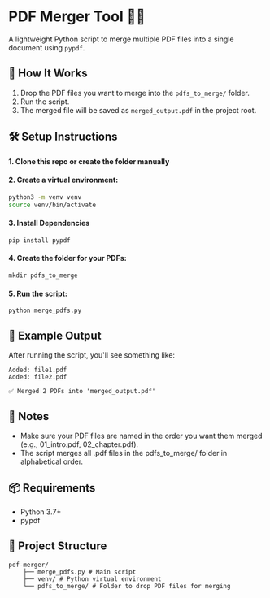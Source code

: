 # PDF Merger Tool 🧩📄

A lightweight Python script to merge multiple PDF files into a single document using `pypdf`.


## 🚀 How It Works

1. Drop the PDF files you want to merge into the `pdfs_to_merge/` folder.
2. Run the script.
3. The merged file will be saved as `merged_output.pdf` in the project root.

## 🛠️ Setup Instructions

#### 1. **Clone this repo or create the folder manually**

#### 2. **Create a virtual environment**:
   ```bash
   python3 -m venv venv
   source venv/bin/activate
   ```

#### 3. Install Dependencies

`pip install pypdf`

#### 4. Create the folder for your PDFs:

`mkdir pdfs_to_merge`

#### 5. Run the script:

`python merge_pdfs.py`

## 📄 Example Output
After running the script, you'll see something like:
```
Added: file1.pdf
Added: file2.pdf

✅ Merged 2 PDFs into 'merged_output.pdf'
```

## 📌 Notes

* Make sure your PDF files are named in the order you want them merged (e.g., 01_intro.pdf, 02_chapter.pdf).
* The script merges all .pdf files in the pdfs_to_merge/ folder in alphabetical order.

## 📦 Requirements

- Python 3.7+
- pypdf



## 📁 Project Structure
```
pdf-merger/ 
    ├── merge_pdfs.py # Main script 
    ├── venv/ # Python virtual environment 
    └── pdfs_to_merge/ # Folder to drop PDF files for merging
```
